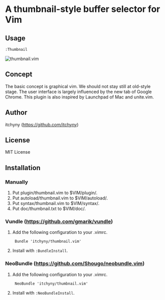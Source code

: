 # A thumbnail-style buffer selector for Vim
## Usage

    :Thumbnail

![thumbnail.vim](https://raw.github.com/itchyny/thumbnail.vim/master/image/image.png)

## Concept
The basic concept is graphical vim.
We should not stay still at old-style stage.
The user interface is largely influenced by the new tab of Google Chrome.
This plugin is also inspired by Launchpad of Mac and unite.vim.

## Author
itchyny (https://github.com/itchyny)

## License
MIT License

## Installation
### Manually
1. Put plugin/thumbnail.vim to $VIM/plugin/.
2. Put autoload/thumbnail.vim to $VIM/autoload/.
3. Put syntax/thumbnail.vim to $VIM/syntax/.
4. Put doc/thumbnail.txt to $VIM/doc/.

### Vundle (https://github.com/gmarik/vundle)
1. Add the following configuration to your .vimrc.

        Bundle 'itchyny/thumbnail.vim'

2. Install with `:BundleInstall`.

### NeoBundle (https://github.com/Shougo/neobundle.vim)
1. Add the following configuration to your .vimrc.

        NeoBundle 'itchyny/thumbnail.vim'

2. Install with `:NeoBundleInstall`.

